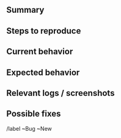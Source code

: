 <!-- 
    Before creating an issue, please read through existing issues to ensure you are not creating a duplicate:

    * https://gitlab.aws.dev/landing-zone-accelerator/landing-zone-accelerator-on-aws/-/issues

    Please complete all fields to ensure your submission is properly reviewed and prioritized.
!-->

## Summary
<!-- A brief description of what happened when you tried to perform an action !-->

## Steps to reproduce
<!-- List the steps required to produce the error. These should be as few as possible !-->

## Current behavior
<!-- what is the current behavior - what actually happens today !-->

## Expected behavior
<!-- What should have happened when you performed the actions !-->

## Relevant logs / screenshots
<!-- Please use the attachment function !-->

## Possible fixes
<!-- If you can, link to the line of code that might be responsible for the problem !-->

/label ~Bug ~New
